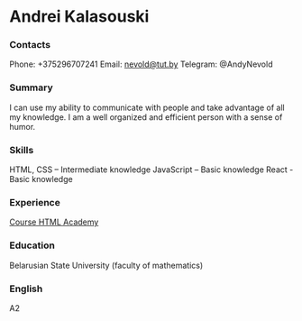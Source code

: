 # Andrei Kalasouski

### Contacts

Phone: +375296707241
Email: nevold@tut.by
Telegram: @AndyNevold

### Summary

I can use my ability to communicate with people and take advantage of all my knowledge. I am a well organized and efficient person with a sense of humor.

### Skills

HTML, CSS – Intermediate knowledge
JavaScript – Basic knowledge
React - Basic knowledge

### Experience

[Course HTML Academy](https://htmlacademy.ru/profile/nevold/achievements)

### Education

Belarusian State University (faculty of mathematics)

### English

A2

